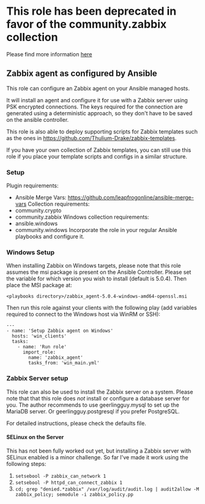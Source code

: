 # This role has been deprecated in favor of the community.zabbix collection
Please find more information [here](https://github.com/ansible-collections/community.zabbix/)

## Zabbix agent as configured by Ansible
This role can configure an Zabbix agent on your Ansible managed hosts.

It will install an agent and configure it for use with a Zabbix server using
PSK encrypted connections. The keys required for the connection are generated
using a deterministic approach, so they don't have to be saved on the ansible
controller.

This role is also able to deploy supporting scripts for Zabbix templates such as
the ones in https://github.com/Thulium-Drake/zabbix-templates.

If you have your own collection of Zabbix templates, you can still use this role if
you place your template scripts and configs in a similar structure.

### Setup
Plugin requirements:
  * Ansible Merge Vars: https://github.com/leapfrogonline/ansible-merge-vars
Collection requirements:
  * community.crypto
  * community.zabbix
Windows collection requirements:
  * ansible.windows
  * community.windows
Incorporate the role in your regular Ansible playbooks and configure it.

### Windows Setup
When installing Zabbix on Windows targets, please note that this role assumes the msi package is
present on the Ansible Controller. Please set the variable for which version you wish to install
(default is 5.0.4). Then place the MSI package at:

```
<playbooks directory>/zabbix_agent-5.0.4-windows-amd64-openssl.msi
```

Then run this role against your clients with the following play (add variables
required to connect to the Windows host via WinRM or SSH):

```
---
- name: 'Setup Zabbix agent on Windows'
  hosts: 'win_clients'
  tasks:
    - name: 'Run role'
      import_role:
        name: 'zabbix_agent'
        tasks_from: 'win_main.yml'
```

### Zabbix Server setup
This role can also be used to install the Zabbix server on a system. Please note that
that this role does _not_ install or configure a database server for you. The author
recommends to use geerlingguy.mysql to set up the MariaDB server. Or geerlingguy.postgresql
if you prefer PostgreSQL.

For detailed instructions, please check the defaults file.

#### SELinux on the Server
This has not been fully worked out yet, but installing a Zabbix server with SELinux enabled is a
minor challenge. So far I've made it work using the following steps:

1. ```setsebool -P zabbix_can_network 1```
2. ```setsebool -P httpd_can_connect_zabbix 1```
3. ```cd; grep "denied.*zabbix" /var/log/audit/audit.log | audit2allow -M zabbix_policy; semodule -i zabbix_policy.pp```
